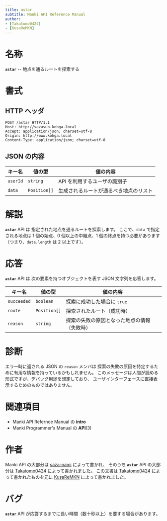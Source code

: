 ```yaml
---
title: astar
subtitle: Manki API Reference Manual
author:
- [Takatomo0424]
- [KusaReMKN]
---
```


# 名称

**`astar`** -- 地点を通るルートを探索する


# 書式

## HTTP ヘッダ

```http
POST /astar HTTP/1.1
Host: http://sazasub.kohga.local
Accept: application/json; charset=utf-8
Origin: http://www.kohga.local
Content-Type: application/json; charset=utf-8
```

## JSON の内容

| キー名   | 値の型       | 値の内容                                          |
| -------- | ------------ | ------------------------------------------------- |
| `userId` | `string`     | API を利用するユーザの識別子                      |
| `data`   | `Position[]` | 生成されるルートが通るべき地点のリスト            |


# 解説

**`astar`** API は
指定された地点を通るルートを探索します。
ここで、`data` で指定される地点は
1 個の始点、0 個以上の中継点、1 個の終点を持つ必要があります
（つまり、`data.length` は 2 以上です）。


# 応答

**`astar`** API は
次の要素を持つオブジェクトを表す JSON 文字列を応答します。

| キー名      | 値の型       | 値の内容                                       |
| ----------- | ------------ | ---------------------------------------------- |
| `succeeded` | `boolean`    | 探索に成功した場合に `true`                    |
| `route`     | `Position[]` | 探索されたルート（成功時）                     |
| `reason`    | `string`     | 探索の失敗の原因となった地点の情報（失敗時）   |


# 診断

エラー時に返される JSON の `reason` メンバは
探索の失敗の原因を特定するために有用な情報を持っているかもしれません。
このメッセージは人間が読める形式ですが、デバッグ用途を想定しており、
ユーザインターフェースに直接表示するためのものではありません。


# 関連項目

- Manki API Refernce Manual の **intro**
- Manki Programmer's Manual の **API**(3)


# 作者

Manki API の大部分は [saza-nami] によって書かれ、
そのうち **`astar`** API の大部分は [Takatomo0424] によって書かれました。
この文書は [Takatomo0424] によって書かれたものを元に
[KusaReMKN] によって書かれました。


# バグ

**`astar`** API が応答するまでに長い時間（数十秒以上）を要する場合があります。


[saza-nami]:	https://github.com/saza-nami
[Takatomo0424]:	https://github.com/Takatomo0424
[KusaReMKN]:	https://github.com/KusaReMKN
